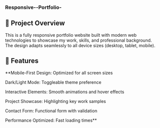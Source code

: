 ### Responsive--Portfolio-
## 📌 Project Overview
This is a fully responsive portfolio website built with modern web technologies to showcase my work, skills, and professional background. The design adapts seamlessly to all device sizes (desktop, tablet, mobile).
## 🚀 Features
**Mobile-First Design: Optimized for all screen sizes

Dark/Light Mode: Toggleable theme preference

Interactive Elements: Smooth animations and hover effects

Project Showcase: Highlighting key work samples

Contact Form: Functional form with validation

Performance Optimized: Fast loading times**

